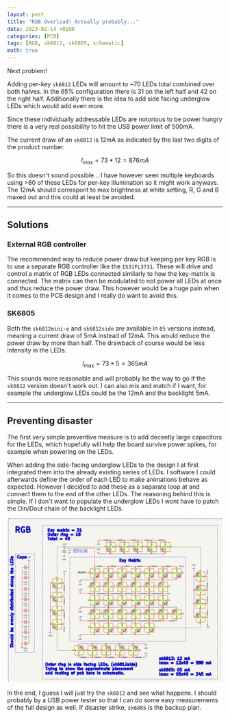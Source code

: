 ```yaml
---
layout: post
title: "RGB Overload! Actually probably..."
data: 2023-02-14 +0100
categories: [PCB]
tags: [RGB, sk6812, sk6805, schematic]
math: true
---
```


Next problem!

Adding per-key `sk6812` LEDs will amount to ~70 LEDs total combined over both halves. In the 65% configuration there is 31 on the left half and 42 on the right half.
Additionally there is the idea to add side facing underglow LEDs which would add even more.

Since these individually addressable LEDs are notorious to be power hungry there is a very real possibility to hit the USB power limit of 500mA.

The current draw of an `sk6812` is 12mA as indicated by the last two digits of the product number.

$$ I_{max} = 73*12 = 876 mA $$

So this doesn't sound possible... I have however seen multiple keyboards using >80 of these LEDs for per-key illumination so it might work anyways. The 12mA should correspont to max brightness at white setting, R, G and B maxed out and this could at least be avoided.

---
## Solutions

### External RGB controller
The recommended way to reduce power draw but keeping per key RGB is to use a separate RGB controller like the `IS31FL3731`. These will drive and control a matrix of RGB LEDs connected similarly to how the key-matrix is connected. The matrix can then be modulated to not power all LEDs at once and thus reduce the power draw. This however would be a huge pain when it comes to the PCB design and I really do want to avoid this.

### SK6805
Both the `sk6812mini-e` and `sk6812side` are available in `05` versions instead, meaning a current draw of 5mA instead of 12mA. This would reduce the power draw by more than half. The drawback of course would be less intensity in the LEDs.

$$ I_{max} = 73*5 = 365 mA $$

This sounds more reasonable and will probably be the way to go if the `sk6812` version doesn't work out. I can also mix and match if I want, for example the underglow LEDs could be the 12mA and the backlight 5mA.

---
## Preventing disaster

The first very simple preventive measure is to add decently large capacitors for the LEDs, which hopefully will help the board survive power spikes, for example when powering on the LEDs.

When adding the side-facing underglow LEDs to the design I at first integrated them into the already existing series of LEDs. I software I could afterwards define the order of each LED to make animations behave as expected. However I decided to add these as a separate loop at and connect them to the end of the other LEDs. The reasoning behind this is simple. If I don't want to populate the underglow LEDs I wont have to patch the Din/Dout chain of the backlight LEDs.

![RGB-matrix-sch](/assets/img/RGB-matrix-sch.png)  

In the end, I guess I will just try the `sk6812` and see what happens. I should probably by a USB power tester so that I can do some easy measurements of the full design as well. If disaster strike, `sk6805` is the backup plan.
